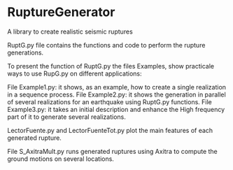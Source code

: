 # RuptureGenerator
A library to create realistic seismic ruptures


RuptG.py file contains the functions and code to perform the rupture generations.

To present the function of RuptG.py the files Examples, show practicale ways to use RupG.py on different applications:

  File Example1.py: it shows, as an example, how to create a single realization in a sequence process. 
  File Example2.py: it shows the generation in parallel of several realizations for an earthquake using RuptG.py functions.
  File Example3.py: it takes an initial description and enhance the High frequency part of it to generate several realizations.
  
LectorFuente.py and LectorFuenteTot.py plot the main features of each generated rupture.

File S_AxitraMult.py runs generated ruptures using Axitra to compute the ground motions on several locations.
